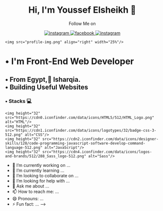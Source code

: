   <h1 align="center">Hi, I'm Youssef Elsheikh 👋</h1>
  <p align="center" >Follow Me on</p>
  <p align="center" >
      <a href="https://cdn3.iconfinder.com/data/icons/2018-social-media-logotypes/1000/2018_social_media_popular_app_logo_instagram-512.pnghttps://www.instagram.com/youssef.elshekh.73/">
        <img src="https://cdn3.iconfinder.com/data/icons/2018-social-media-logotypes/1000/2018_social_media_popular_app_logo_instagram-512.png" alt="instagram">
      </a>
      <a href="https://www.facebook.com/youssef.elshekh.73">
        <img src="https://cdn2.iconfinder.com/data/icons/social-media-2285/512/1_Facebook_colored_svg_copy-512.png" alt="facebook">
      </a>
      <a href="https://twitter.com/Youssef13105832">
        <img src="https://cdn3.iconfinder.com/data/icons/capsocial-round/500/twitter-512.png" alt="instagram">
      </a>
    </p>
    
    <img src="profile-img.png" align="right" width="25%"/>
  <h1>• I'm Front-End Web Developer</h1>
  <h2>• From Egypt, ِlsharqia. <br>• Building Useful Websites</h2>
  
  ### • Stacks :computer:
  

    <img height="32" src="https://cdn0.iconfinder.com/data/icons/HTML5/512/HTML_Logo.png" alt="HTML"/>
    <img height="32" src="https://cdn1.iconfinder.com/data/icons/logotypes/32/badge-css-3-512.png" alt="CSS"/>
    <img height="32" src="https://cdn2.iconfinder.com/data/icons/designer-skills/128/code-programming-javascript-software-develop-command-language-512.png" alt="JavaScript"/>
    <img height="32" src="https://cdn4.iconfinder.com/data/icons/logos-and-brands/512/288_Sass_logo-512.png" alt="Sass"/>






- 🔭 I’m currently working on ...
- 🌱 I’m currently learning ...
- 👯 I’m looking to collaborate on ...
- 🤔 I’m looking for help with ...
- 💬 Ask me about ...
- 📫 How to reach me: ...
- 😄 Pronouns: ...
- ⚡ Fun fact: ...
-->
